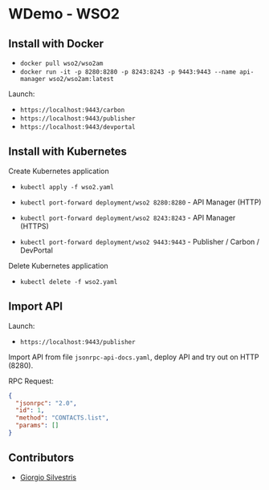 # WDemo - WSO2

## Install with Docker

- `docker pull wso2/wso2am`
- `docker run -it -p 8280:8280 -p 8243:8243 -p 9443:9443 --name api-manager wso2/wso2am:latest`

Launch:

- `https://localhost:9443/carbon` 
- `https://localhost:9443/publisher` 
- `https://localhost:9443/devportal` 

## Install with Kubernetes

Create Kubernetes application

- `kubectl apply -f wso2.yaml`

- `kubectl port-forward deployment/wso2 8280:8280` - API Manager (HTTP)
- `kubectl port-forward deployment/wso2 8243:8243` - API Manager (HTTPS)
- `kubectl port-forward deployment/wso2 9443:9443` - Publisher / Carbon / DevPortal

Delete Kubernetes application

- `kubectl delete -f wso2.yaml`

## Import API

Launch:

- `https://localhost:9443/publisher` 

Import API from file `jsonrpc-api-docs.yaml`, deploy API and try out on HTTP (8280).

RPC Request:

```json
{
  "jsonrpc": "2.0",
  "id": 1,
  "method": "CONTACTS.list",
  "params": []
}
```

## Contributors

* [Giorgio Silvestris](https://github.com/giosil)
